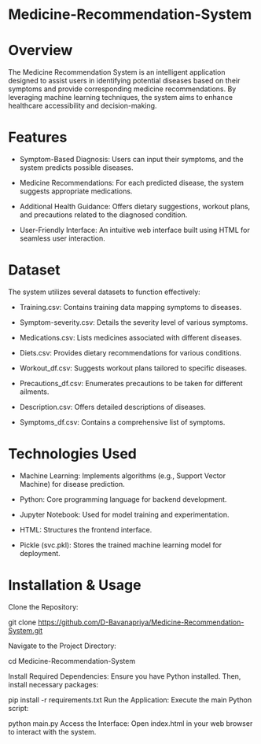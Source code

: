 # Medicine-Recommendation-System
# Overview
The Medicine Recommendation System is an intelligent application designed to assist users in identifying potential diseases based on their symptoms and provide corresponding medicine recommendations. By leveraging machine learning techniques, the system aims to enhance healthcare accessibility and decision-making.

# Features
* Symptom-Based Diagnosis: Users can input their symptoms, and the system predicts possible diseases.

* Medicine Recommendations: For each predicted disease, the system suggests appropriate medications.

* Additional Health Guidance: Offers dietary suggestions, workout plans, and precautions related to the diagnosed condition.

* User-Friendly Interface: An intuitive web interface built using HTML for seamless user interaction.

# Dataset
The system utilizes several datasets to function effectively:

* Training.csv: Contains training data mapping symptoms to diseases.

* Symptom-severity.csv: Details the severity level of various symptoms.

* Medications.csv: Lists medicines associated with different diseases.

* Diets.csv: Provides dietary recommendations for various conditions.

* Workout_df.csv: Suggests workout plans tailored to specific diseases.

* Precautions_df.csv: Enumerates precautions to be taken for different ailments.

* Description.csv: Offers detailed descriptions of diseases.

* Symptoms_df.csv: Contains a comprehensive list of symptoms.

# Technologies Used
- Machine Learning: Implements algorithms (e.g., Support Vector Machine) for disease prediction.

- Python: Core programming language for backend development.

- Jupyter Notebook: Used for model training and experimentation.

- HTML: Structures the frontend interface.

- Pickle (svc.pkl): Stores the trained machine learning model for deployment.

# Installation & Usage
Clone the Repository:

git clone https://github.com/D-Bavanapriya/Medicine-Recommendation-System.git

Navigate to the Project Directory:

cd Medicine-Recommendation-System

Install Required Dependencies: Ensure you have Python installed. Then, install necessary packages:

pip install -r requirements.txt
Run the Application: Execute the main Python script:

python main.py
Access the Interface: Open index.html in your web browser to interact with the system.

